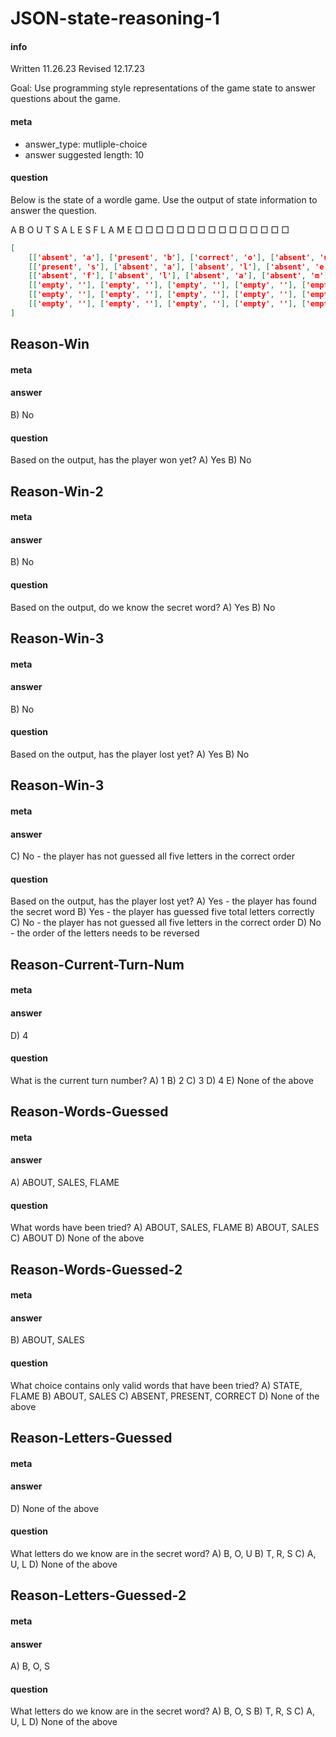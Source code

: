 # JSON-state-reasoning-1
#### info
Written 11.26.23
Revised 12.17.23

Goal: Use programming style representations of the game state to answer questions about the game.

#### meta
- answer_type: mutliple-choice
- answer suggested length: 10

#### question
Below is the state of a wordle game. Use the output of state information to answer the question.

A B O U T
S A L E S
F L A M E
□ □ □ □ □
□ □ □ □ □
□ □ □ □ □

```json
[
    [['absent', 'a'], ['present', 'b'], ['correct', 'o'], ['absent', 'u'], ['absent', 't']], 
    [['present', 's'], ['absent', 'a'], ['absent', 'l'], ['absent', 'e'], ['correct', 's']], 
    [['absent', 'f'], ['absent', 'l'], ['absent', 'a'], ['absent', 'm'], ['absent', 'e']], 
    [['empty', ''], ['empty', ''], ['empty', ''], ['empty', ''], ['empty', '']], 
    [['empty', ''], ['empty', ''], ['empty', ''], ['empty', ''], ['empty', '']], 
    [['empty', ''], ['empty', ''], ['empty', ''], ['empty', ''], ['empty', '']]
]
```
<EVAL-ENDCHAR>

## Reason-Win
#### meta
#### answer
B) No<EVAL-ENDCHAR>
#### question
Based on the output, has the player won yet?
A) Yes
B) No
<EVAL-ENDCHAR>

## Reason-Win-2
#### meta
#### answer
B) No<EVAL-ENDCHAR>
#### question
Based on the output, do we know the secret word?
A) Yes
B) No
<EVAL-ENDCHAR>

## Reason-Win-3
#### meta
#### answer
B) No<EVAL-ENDCHAR>
#### question
Based on the output, has the player lost yet?
A) Yes
B) No

## Reason-Win-3
#### meta
#### answer
C) No - the player has not guessed all five letters in the correct order<EVAL-ENDCHAR>
#### question
Based on the output, has the player lost yet?
A) Yes - the player has found the secret word
B) Yes - the player has guessed five total letters correctly
C) No - the player has not guessed all five letters in the correct order
D) No - the order of the letters needs to be reversed
<EVAL-ENDCHAR>

## Reason-Current-Turn-Num
#### meta
#### answer
D) 4<EVAL-ENDCHAR>
#### question
What is the current turn number? 
A) 1
B) 2
C) 3
D) 4
E) None of the above
<EVAL-ENDCHAR>

## Reason-Words-Guessed
#### meta
#### answer
A) ABOUT, SALES, FLAME<EVAL-ENDCHAR>
#### question
What words have been tried?
A) ABOUT, SALES, FLAME
B) ABOUT, SALES
C) ABOUT
D) None of the above
<EVAL-ENDCHAR>

## Reason-Words-Guessed-2
#### meta
#### answer
B) ABOUT, SALES<EVAL-ENDCHAR>
#### question
What choice contains only valid words that have been tried?
A) STATE, FLAME
B) ABOUT, SALES
C) ABSENT, PRESENT, CORRECT
D) None of the above
<EVAL-ENDCHAR>

## Reason-Letters-Guessed
#### meta
#### answer
D) None of the above<EVAL-ENDCHAR>
#### question
What letters do we know are in the secret word?
A) B, O, U
B) T, R, S
C) A, U, L
D) None of the above
<EVAL-ENDCHAR>

## Reason-Letters-Guessed-2
#### meta
#### answer
A) B, O, S<EVAL-ENDCHAR>
#### question
What letters do we know are in the secret word?
A) B, O, S
B) T, R, S
C) A, U, L
D) None of the above
<EVAL-ENDCHAR>
